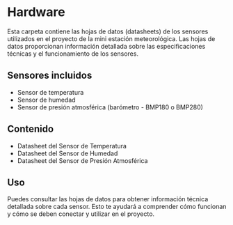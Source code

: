# Hardware

Esta carpeta contiene las hojas de datos (datasheets) de los sensores utilizados en el proyecto de la mini estación meteorológica. Las hojas de datos proporcionan información detallada sobre las especificaciones técnicas y el funcionamiento de los sensores.

## Sensores incluidos

- Sensor de temperatura
- Sensor de humedad
- Sensor de presión atmosférica (barómetro - BMP180 o BMP280)

## Contenido

- Datasheet del Sensor de Temperatura
- Datasheet del Sensor de Humedad
- Datasheet del Sensor de Presión Atmosférica

## Uso

Puedes consultar las hojas de datos para obtener información técnica detallada sobre cada sensor. Esto te ayudará a comprender cómo funcionan y cómo se deben conectar y utilizar en el proyecto.


